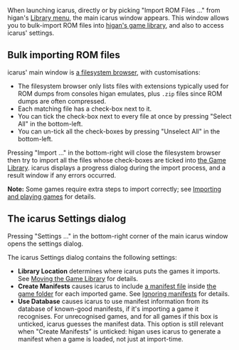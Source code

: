 When launching icarus,
directly or by picking "Import ROM Files ..."
from higan's [Library menu](higan.md#the-library-menu),
the main icarus window appears.
This window allows you to bulk-import ROM files
into [higan's game library][gamelib],
and also to access icarus' settings.

Bulk importing ROM files
------------------------

icarus' main window
is [a filesystem browser](common.md#the-filesystem-browser),
with customisations:

  - The filesystem browser only lists
    files with extensions typically used for ROM dumps from
    consoles higan emulates,
    plus `.zip` files since ROM dumps are often compressed.
  - Each matching file has a check-box next to it.
  - You can tick the check-box next to every file at once
    by pressing "Select All" in the bottom-left.
  - You can un-tick all the check-boxes
    by pressing "Unselect All" in the bottom-left.

Pressing "Import ..." in the bottom-right
will close the filesystem browser
then try to import all the files
whose check-boxes are ticked
into [the Game Library][gamelib].
icarus displays a progress dialog during the import process,
and a result window if any errors occurred.

**Note:** Some games require extra steps to import correctly;
see [Importing and playing games](../guides/import.md) for details.

The icarus Settings dialog
--------------------------

Pressing "Settings ..."
in the bottom-right corner of the main icarus window
opens the settings dialog.

The icarus Settings dialog contains the following settings:

  - **Library Location** determines
    where icarus puts the games it imports.
    See [Moving the Game Library][movgamelib]
    for details.
  - **Create Manifests** causes icarus
    to include
    [a manifest file](../concepts/manifests.md)
    inside
    [the game folder](../concepts/game-folders.md)
    for each imported game.
    See [Ignoring manifests](../concepts/manifests.md#ignoring-manifests)
    for details.
  - **Use Database** causes icarus to use manifest information
    from its database of known-good manifests,
    if it's importing a game it recognises.
    For unrecognised games,
    and for all games if this box is unticked,
    icarus guesses the manifest data.
    This option is still relevant when "Create Manifests" is unticked:
    higan uses icarus to generate a manifest when a game is loaded,
    not just at import-time.

[gamelib]: ../concepts/game-library.md
[movgamelib]: ../concepts/game-library.md#moving-the-game-library
